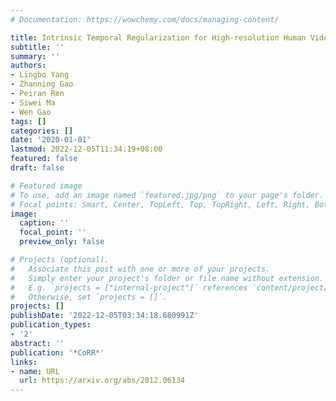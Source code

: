 ```yaml
---
# Documentation: https://wowchemy.com/docs/managing-content/

title: Intrinsic Temporal Regularization for High-resolution Human Video Synthesis
subtitle: ''
summary: ''
authors:
- Lingbo Yang
- Zhanning Gao
- Peiran Ren
- Siwei Ma
- Wen Gao
tags: []
categories: []
date: '2020-01-01'
lastmod: 2022-12-05T11:34:19+08:00
featured: false
draft: false

# Featured image
# To use, add an image named `featured.jpg/png` to your page's folder.
# Focal points: Smart, Center, TopLeft, Top, TopRight, Left, Right, BottomLeft, Bottom, BottomRight.
image:
  caption: ''
  focal_point: ''
  preview_only: false

# Projects (optional).
#   Associate this post with one or more of your projects.
#   Simply enter your project's folder or file name without extension.
#   E.g. `projects = ["internal-project"]` references `content/project/deep-learning/index.md`.
#   Otherwise, set `projects = []`.
projects: []
publishDate: '2022-12-05T03:34:18.680991Z'
publication_types:
- '2'
abstract: ''
publication: '*CoRR*'
links:
- name: URL
  url: https://arxiv.org/abs/2012.06134
---
```

